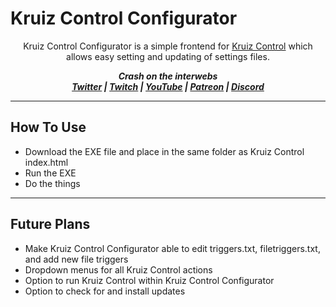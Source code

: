 # Kruiz Control Configurator

<p align="center">Kruiz Control Configurator is a simple frontend for <a href="https://github.com/Kruiser8/Kruiz-Control">Kruiz Control</a> which allows easy setting and updating of settings files.</p>

<p align="center"><i><b>
  Crash on the interwebs<br>
  <a href="https://twitter.com/CrashKoeck">Twitter</a> |
  <a href="https://twitch.tv/CrashKoeck">Twitch</a> |
  <a href="https://youtube.com/Crashkoeck">YouTube</a> |
  <a href="https://patreon.com/Crashkoeck">Patreon</a> |
  <a href="https://discord.gg/zyS2jbJ">Discord</a>
</b></i></p>

***

## How To Use
- Download the EXE file and place in the same folder as Kruiz Control index.html
- Run the EXE
- Do the things

***

## Future Plans
- Make Kruiz Control Configurator able to edit triggers.txt, filetriggers.txt, and add new file triggers
- Dropdown menus for all Kruiz Control actions
- Option to run Kruiz Control within Kruiz Control Configurator
- Option to check for and install updates
